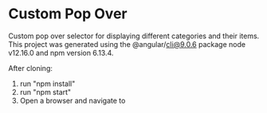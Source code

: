 # Custom Pop Over
Custom pop over selector for displaying different categories and their items. This project was generated using the @angular/cli@9.0.6 package node v12.16.0 and npm version 6.13.4.

After cloning:
1) run "npm install"
2) run "npm start"
3) Open a browser and navigate to
